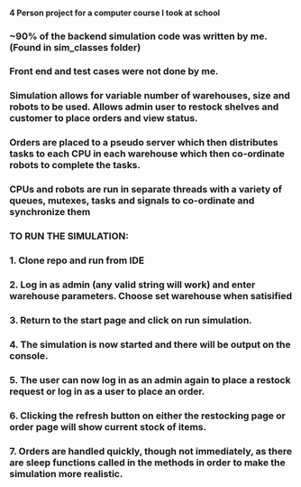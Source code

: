 #### 4 Person project for a computer course I took at school

### ~90% of the backend simulation code was written by me.  (Found in sim_classes folder)
### Front end and test cases were not done by me.

### Simulation allows for variable number of warehouses, size and robots to be used.  Allows admin user to restock shelves and customer to place orders and view status.  
### Orders are placed to a pseudo server which then distributes tasks to each CPU in each warehouse which then co-ordinate robots to complete the tasks.  
### CPUs and robots are run in separate threads with a variety of queues, mutexes, tasks and signals to co-ordinate and synchronize them

### TO RUN THE SIMULATION:
### 1. Clone repo and run from IDE
### 2. Log in as admin (any valid string will work) and enter warehouse parameters.  Choose set warehouse when satisified
### 3. Return to the start page and click on run simulation.
### 4. The simulation is now started and there will be output on the console.  
### 5. The user can now log in as an admin again to place a restock request or log in as a user to place an order.
### 6. Clicking the refresh button on either the restocking page or order page will show current stock of items.
### 7. Orders are handled quickly, though not immediately, as there are sleep functions called in the methods in order to make the simulation more realistic.

